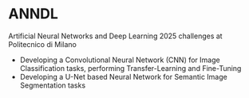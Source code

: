 # ANNDL
Artificial Neural Networks and Deep Learning 2025 challenges at Politecnico di Milano
- Developing a Convolutional Neural Network (CNN) for Image Classification tasks, performing Transfer-Learning and Fine-Tuning
- Developing a U-Net based Neural Network for Semantic Image Segmentation tasks

